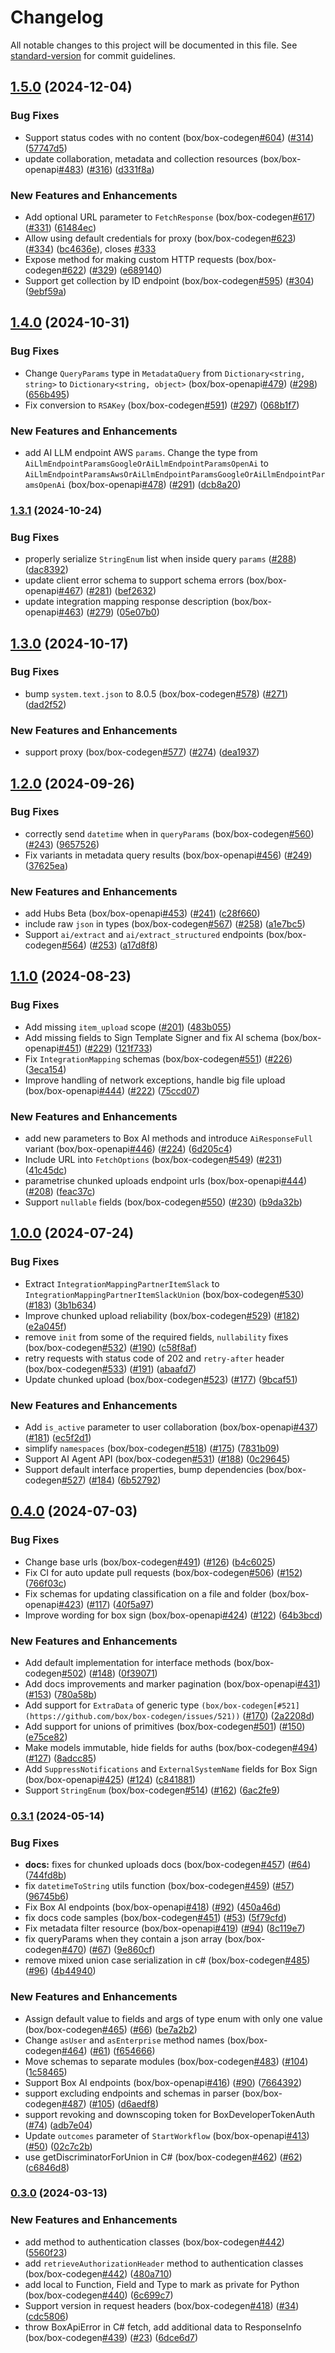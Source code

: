 # Changelog

All notable changes to this project will be documented in this file. See [standard-version](https://github.com/conventional-changelog/standard-version) for commit guidelines.

## [1.5.0](https://github.com/box/box-dotnet-sdk-gen/compare/v1.4.0...v1.5.0) (2024-12-04)


### Bug Fixes

* Support status codes with no content (box/box-codegen[#604](https://github.com/box/box-dotnet-sdk-gen/issues/604)) ([#314](https://github.com/box/box-dotnet-sdk-gen/issues/314)) ([57747d5](https://github.com/box/box-dotnet-sdk-gen/commit/57747d50c48dd4c433dad342a5e2a20ac0b15952))
* update collaboration, metadata and collection resources (box/box-openapi[#483](https://github.com/box/box-dotnet-sdk-gen/issues/483)) ([#316](https://github.com/box/box-dotnet-sdk-gen/issues/316)) ([d331f8a](https://github.com/box/box-dotnet-sdk-gen/commit/d331f8a1f7110e5e00df170cedef85af682d58b4))


### New Features and Enhancements

* Add optional URL parameter to `FetchResponse` (box/box-codegen[#617](https://github.com/box/box-dotnet-sdk-gen/issues/617)) ([#331](https://github.com/box/box-dotnet-sdk-gen/issues/331)) ([61484ec](https://github.com/box/box-dotnet-sdk-gen/commit/61484ec9fbf96c0ae62116ec1ee0cbb50aae7493))
* Allow using default credentials for proxy (box/box-codegen[#623](https://github.com/box/box-dotnet-sdk-gen/issues/623)) ([#334](https://github.com/box/box-dotnet-sdk-gen/issues/334)) ([bc4636e](https://github.com/box/box-dotnet-sdk-gen/commit/bc4636e64859fd7d0b1449ec34b6144d0eb1a768)), closes [#333](https://github.com/box/box-dotnet-sdk-gen/issues/333)
* Expose method for making custom HTTP requests (box/box-codegen[#622](https://github.com/box/box-dotnet-sdk-gen/issues/622)) ([#329](https://github.com/box/box-dotnet-sdk-gen/issues/329)) ([e689140](https://github.com/box/box-dotnet-sdk-gen/commit/e689140d6d3be772ff2370e7de5797707df7bdad))
* Support get collection by ID endpoint (box/box-codegen[#595](https://github.com/box/box-dotnet-sdk-gen/issues/595)) ([#304](https://github.com/box/box-dotnet-sdk-gen/issues/304)) ([9ebf59a](https://github.com/box/box-dotnet-sdk-gen/commit/9ebf59ae388aa9aec5d8a0a3551f13e544c7571d))

## [1.4.0](https://github.com/box/box-codegen/compare/v1.3.1...v1.4.0) (2024-10-31)


### Bug Fixes

* Change `QueryParams` type in `MetadataQuery` from `Dictionary<string, string>` to `Dictionary<string, object>` (box/box-openapi[#479](https://github.com/box/box-codegen/issues/479)) ([#298](https://github.com/box/box-codegen/issues/298)) ([656b495](https://github.com/box/box-codegen/commit/656b495bea779879bb82b2cda0cca5a30a8ad8ca))
* Fix conversion to `RSAKey` (box/box-codegen[#591](https://github.com/box/box-codegen/issues/591)) ([#297](https://github.com/box/box-codegen/issues/297)) ([068b1f7](https://github.com/box/box-codegen/commit/068b1f7b3ea3c62647e03e0e17176bde049949db))


### New Features and Enhancements

* add AI LLM endpoint AWS `params`. Change the type from `AiLlmEndpointParamsGoogleOrAiLlmEndpointParamsOpenAi` to `AiLlmEndpointParamsAwsOrAiLlmEndpointParamsGoogleOrAiLlmEndpointParamsOpenAi` (box/box-openapi[#478](https://github.com/box/box-codegen/issues/478)) ([#291](https://github.com/box/box-codegen/issues/291)) ([dcb8a20](https://github.com/box/box-codegen/commit/dcb8a201577be08b644266c157db45cd6797c71c))

### [1.3.1](https://github.com/box/box-codegen/compare/v1.3.0...v1.3.1) (2024-10-24)


### Bug Fixes

* properly serialize `StringEnum` list when inside query `params` ([#288](https://github.com/box/box-codegen/issues/288)) ([dac8392](https://github.com/box/box-codegen/commit/dac839280b43f4bd954d3966032ff4925150c061))
* update client error schema to support schema errors (box/box-openapi[#467](https://github.com/box/box-codegen/issues/467)) ([#281](https://github.com/box/box-codegen/issues/281)) ([bef2632](https://github.com/box/box-codegen/commit/bef2632af99f0477bd009bcb91248c678b4e1bab))
* update integration mapping response description (box/box-openapi[#463](https://github.com/box/box-codegen/issues/463)) ([#279](https://github.com/box/box-codegen/issues/279)) ([05e07b0](https://github.com/box/box-codegen/commit/05e07b025c234de4c4161e567c0919748d24f804))

## [1.3.0](https://github.com/box/box-codegen/compare/v1.2.0...v1.3.0) (2024-10-17)


### Bug Fixes

* bump `system.text.json` to 8.0.5 (box/box-codegen[#578](https://github.com/box/box-codegen/issues/578)) ([#271](https://github.com/box/box-codegen/issues/271)) ([dad2f52](https://github.com/box/box-codegen/commit/dad2f521066e73c3dcdaec196cd6940401e31f3a))


### New Features and Enhancements

* support proxy (box/box-codegen[#577](https://github.com/box/box-codegen/issues/577)) ([#274](https://github.com/box/box-codegen/issues/274)) ([dea1937](https://github.com/box/box-codegen/commit/dea19373a7169365acb968a66c78c5937ef698e1))

## [1.2.0](https://github.com/box/box-codegen/compare/v1.1.0...v1.2.0) (2024-09-26)


### Bug Fixes

* correctly send `datetime` when in `queryParams` (box/box-codegen[#560](https://github.com/box/box-codegen/issues/560)) ([#243](https://github.com/box/box-codegen/issues/243)) ([9657526](https://github.com/box/box-codegen/commit/9657526667753d77eacfd674cde60ab4030ae42d))
* Fix variants in metadata query results (box/box-openapi[#456](https://github.com/box/box-codegen/issues/456)) ([#249](https://github.com/box/box-codegen/issues/249)) ([37625ea](https://github.com/box/box-codegen/commit/37625eabe4f87d57a9f58920829c00cddd34bcb1))


### New Features and Enhancements

* add Hubs Beta (box/box-openapi[#453](https://github.com/box/box-codegen/issues/453)) ([#241](https://github.com/box/box-codegen/issues/241)) ([c28f660](https://github.com/box/box-codegen/commit/c28f6605c94e250bbab853ef610c46c1d3c9ef95))
* include raw `json` in types (box/box-codegen[#567](https://github.com/box/box-codegen/issues/567)) ([#258](https://github.com/box/box-codegen/issues/258)) ([a1e7bc5](https://github.com/box/box-codegen/commit/a1e7bc55da0dec8bfd1159a1c158154177581019))
* Support `ai/extract` and `ai/extract_structured` endpoints (box/box-codegen[#564](https://github.com/box/box-codegen/issues/564)) ([#253](https://github.com/box/box-codegen/issues/253)) ([a17d8f8](https://github.com/box/box-codegen/commit/a17d8f8dbce8ac7f42b9e23c8c216e992a64d762))

## [1.1.0](https://github.com/box/box-codegen/compare/v1.0.0...v1.1.0) (2024-08-23)


### Bug Fixes

* Add missing `item_upload` scope ([#201](https://github.com/box/box-codegen/issues/201)) ([483b055](https://github.com/box/box-codegen/commit/483b05586f8e45771e101d286fddebc564ff89bd))
* Add missing fields to Sign Template Signer and fix AI schema (box/box-openapi[#451](https://github.com/box/box-codegen/issues/451)) ([#229](https://github.com/box/box-codegen/issues/229)) ([121f733](https://github.com/box/box-codegen/commit/121f733f52e945927125f4941206b1553202914d))
* Fix `IntegrationMapping` schemas (box/box-codegen[#551](https://github.com/box/box-codegen/issues/551)) ([#226](https://github.com/box/box-codegen/issues/226)) ([3eca154](https://github.com/box/box-codegen/commit/3eca15434b65bc0bb2421d36ec50691e7fe40e3b))
* Improve handling of network exceptions, handle big file upload (box/box-openapi[#444](https://github.com/box/box-codegen/issues/444)) ([#222](https://github.com/box/box-codegen/issues/222)) ([75ccd07](https://github.com/box/box-codegen/commit/75ccd078e29015b865462ea1aaf0420d5e63d9cd))


### New Features and Enhancements

* add new parameters to Box AI methods and introduce `AiResponseFull` variant (box/box-openapi[#446](https://github.com/box/box-codegen/issues/446)) ([#224](https://github.com/box/box-codegen/issues/224)) ([6d205c4](https://github.com/box/box-codegen/commit/6d205c4e28a657ad65ae704a7343a8670806f7f1))
* Include URL into `FetchOptions` (box/box-codegen[#549](https://github.com/box/box-codegen/issues/549)) ([#231](https://github.com/box/box-codegen/issues/231)) ([41c45dc](https://github.com/box/box-codegen/commit/41c45dcf6476b6cae7941c0952c375aa76ce42a1))
* parametrise chunked uploads endpoint urls (box/box-openapi[#444](https://github.com/box/box-codegen/issues/444)) ([#208](https://github.com/box/box-codegen/issues/208)) ([feac37c](https://github.com/box/box-codegen/commit/feac37c34f99b5951731b605ef895f7f3b5de6dd))
* Support `nullable` fields (box/box-codegen[#550](https://github.com/box/box-codegen/issues/550)) ([#230](https://github.com/box/box-codegen/issues/230)) ([b9da32b](https://github.com/box/box-codegen/commit/b9da32b27f506618faa0119f725528555be14f60))

## [1.0.0](https://github.com/box/box-codegen/compare/v0.4.0...v1.0.0) (2024-07-24)


### Bug Fixes

* Extract `IntegrationMappingPartnerItemSlack` to `IntegrationMappingPartnerItemSlackUnion` (box/box-codegen[#530](https://github.com/box/box-codegen/issues/530)) ([#183](https://github.com/box/box-codegen/issues/183)) ([3b1b634](https://github.com/box/box-codegen/commit/3b1b634904edc73af094aa8aa6e89d32b9e92aee))
* Improve chunked upload reliability (box/box-codegen[#529](https://github.com/box/box-codegen/issues/529)) ([#182](https://github.com/box/box-codegen/issues/182)) ([e2a045f](https://github.com/box/box-codegen/commit/e2a045f5d2afbe15be0284099ee2236f9c19cd73))
* remove `init` from some of the required fields, `nullability` fixes (box/box-codegen[#532](https://github.com/box/box-codegen/issues/532)) ([#190](https://github.com/box/box-codegen/issues/190)) ([c58f8af](https://github.com/box/box-codegen/commit/c58f8afa41fa4346eb3f2ced9e48695980e917e1))
* retry requests with status code of 202 and `retry-after` header (box/box-codegen[#533](https://github.com/box/box-codegen/issues/533)) ([#191](https://github.com/box/box-codegen/issues/191)) ([abaafd7](https://github.com/box/box-codegen/commit/abaafd70b982ae560430ff083b4bee1d533d5275))
* Update chunked upload (box/box-codegen[#523](https://github.com/box/box-codegen/issues/523)) ([#177](https://github.com/box/box-codegen/issues/177)) ([9bcaf51](https://github.com/box/box-codegen/commit/9bcaf51e0bcd3134dea2b37277a24abaa483754a))


### New Features and Enhancements

* Add `is_active` parameter to user collaboration (box/box-openapi[#437](https://github.com/box/box-codegen/issues/437)) ([#181](https://github.com/box/box-codegen/issues/181)) ([ec5f2d1](https://github.com/box/box-codegen/commit/ec5f2d1d2cdba330f26a7db40042b70d3ec5bca2))
* simplify `namespaces` (box/box-codegen[#518](https://github.com/box/box-codegen/issues/518)) ([#175](https://github.com/box/box-codegen/issues/175)) ([7831b09](https://github.com/box/box-codegen/commit/7831b098971616497cbc90a8c277fee9b2c42c39))
* Support AI Agent API (box/box-codegen[#531](https://github.com/box/box-codegen/issues/531)) ([#188](https://github.com/box/box-codegen/issues/188)) ([0c29645](https://github.com/box/box-codegen/commit/0c296458ef966e57c5aba2a8068034d4de820ef9))
* Support default interface properties, bump dependencies (box/box-codegen[#527](https://github.com/box/box-codegen/issues/527)) ([#184](https://github.com/box/box-codegen/issues/184)) ([6b52792](https://github.com/box/box-codegen/commit/6b52792057ab94f6bcc2f86b47e0ed5f25900adf))

## [0.4.0](https://github.com/box/box-codegen/compare/v0.3.1...v0.4.0) (2024-07-03)


### Bug Fixes

* Change base urls (box/box-codegen[#491](https://github.com/box/box-codegen/issues/491)) ([#126](https://github.com/box/box-codegen/issues/126)) ([b4c6025](https://github.com/box/box-codegen/commit/b4c6025dc7039e923b19282333f162bb9d3469a9))
* Fix CI for auto update pull requests (box/box-codegen[#506](https://github.com/box/box-codegen/issues/506)) ([#152](https://github.com/box/box-codegen/issues/152)) ([766f03c](https://github.com/box/box-codegen/commit/766f03c743b7a2ab363135ff282e468b6b71d377))
* Fix schemas for updating classification on a file and folder (box/box-openapi[#423](https://github.com/box/box-codegen/issues/423)) ([#117](https://github.com/box/box-codegen/issues/117)) ([40f5a97](https://github.com/box/box-codegen/commit/40f5a97ea44118ff9425e8b0ebb767d9ed08cee7))
* Improve wording for box sign (box/box-openapi[#424](https://github.com/box/box-codegen/issues/424)) ([#122](https://github.com/box/box-codegen/issues/122)) ([64b3bcd](https://github.com/box/box-codegen/commit/64b3bcd2d99039d1c881a565de6e7bc40dfe7aa9))


### New Features and Enhancements

* Add default implementation for interface methods (box/box-codegen[#502](https://github.com/box/box-codegen/issues/502)) ([#148](https://github.com/box/box-codegen/issues/148)) ([0f39071](https://github.com/box/box-codegen/commit/0f39071d2442b9d07f9c51de8a5a757b16cc4fe7))
* Add docs improvements and marker pagination (box/box-openapi[#431](https://github.com/box/box-codegen/issues/431)) ([#153](https://github.com/box/box-codegen/issues/153)) ([780a58b](https://github.com/box/box-codegen/commit/780a58b4d4b18c357381c76dd5e72dd791a20d89))
* Add support for `ExtraData` of generic type `(box/box-codegen[#521](https://github.com/box/box-codegen/issues/521))` ([#170](https://github.com/box/box-codegen/issues/170)) ([2a2208d](https://github.com/box/box-codegen/commit/2a2208d422f5beb1718576acdc10d9eb973ba95c))
* Add support for unions of primitives (box/box-codegen[#501](https://github.com/box/box-codegen/issues/501)) ([#150](https://github.com/box/box-codegen/issues/150)) ([e75ce82](https://github.com/box/box-codegen/commit/e75ce82b09641d4bec439d620facbbf25da97845))
* Make models immutable, hide fields for auths (box/box-codegen[#494](https://github.com/box/box-codegen/issues/494)) ([#127](https://github.com/box/box-codegen/issues/127)) ([8adcc85](https://github.com/box/box-codegen/commit/8adcc858ef0f924f168406b031d379c786fa90d0))
* Add `SuppressNotifications` and `ExternalSystemName` fields for Box Sign (box/box-openapi[#425](https://github.com/box/box-codegen/issues/425)) ([#124](https://github.com/box/box-codegen/issues/124)) ([c841881](https://github.com/box/box-codegen/commit/c841881cea9b0636bb624fe45d77c2817327dd35))
* Support `StringEnum` (box/box-codegen[#514](https://github.com/box/box-codegen/issues/514)) ([#162](https://github.com/box/box-codegen/issues/162)) ([6ac2fe9](https://github.com/box/box-codegen/commit/6ac2fe9811efde6b02cd3ca50834b0bdafea1ab3))

### [0.3.1](https://github.com/box/box-codegen/compare/v0.3.0...v0.3.1) (2024-05-14)


### Bug Fixes

* **docs:** fixes for chunked uploads docs (box/box-codegen[#457](https://github.com/box/box-codegen/issues/457)) ([#64](https://github.com/box/box-codegen/issues/64)) ([744fd8b](https://github.com/box/box-codegen/commit/744fd8b9586a7985eb7ff06d7a1379857da9886c))
* fix `datetimeToString` utils function (box/box-codegen[#459](https://github.com/box/box-codegen/issues/459)) ([#57](https://github.com/box/box-codegen/issues/57)) ([96745b6](https://github.com/box/box-codegen/commit/96745b64b75ded429a3ae5709ea826ffddede406))
* Fix Box AI endpoints (box/box-openapi[#418](https://github.com/box/box-codegen/issues/418)) ([#92](https://github.com/box/box-codegen/issues/92)) ([450a46d](https://github.com/box/box-codegen/commit/450a46d5e76df86d1f23a246094cf098dfafb689))
* fix docs code samples (box/box-codegen[#451](https://github.com/box/box-codegen/issues/451)) ([#53](https://github.com/box/box-codegen/issues/53)) ([5f79cfd](https://github.com/box/box-codegen/commit/5f79cfd07c8b922961c3db56d64dc142aec1191c))
* Fix metadata filter resource (box/box-openapi[#419](https://github.com/box/box-codegen/issues/419)) ([#94](https://github.com/box/box-codegen/issues/94)) ([8c119e7](https://github.com/box/box-codegen/commit/8c119e75719ea8557437f7a71d2c22409ae93cad))
* fix queryParams when they contain a json array (box/box-codegen[#470](https://github.com/box/box-codegen/issues/470)) ([#67](https://github.com/box/box-codegen/issues/67)) ([9e860cf](https://github.com/box/box-codegen/commit/9e860cf977e677f34350aa09249b1752f2c5004e))
* remove mixed union case serialization in c# (box/box-codegen[#485](https://github.com/box/box-codegen/issues/485)) ([#96](https://github.com/box/box-codegen/issues/96)) ([4b44940](https://github.com/box/box-codegen/commit/4b4494085e1977ddd563c316f8fe7feca9ccb425))


### New Features and Enhancements

* Assign default value to fields and args of type enum with only one value (box/box-codegen[#465](https://github.com/box/box-codegen/issues/465)) ([#66](https://github.com/box/box-codegen/issues/66)) ([be7a2b2](https://github.com/box/box-codegen/commit/be7a2b261610564bccc1ffdd59116fc37390ae2b))
* Change `asUser` and `asEnterprise` method names (box/box-codegen[#464](https://github.com/box/box-codegen/issues/464)) ([#61](https://github.com/box/box-codegen/issues/61)) ([f654666](https://github.com/box/box-codegen/commit/f65466661c1f4b73e43025d8f2f7c1b843fea252))
* Move schemas to separate modules (box/box-codegen[#483](https://github.com/box/box-codegen/issues/483)) ([#104](https://github.com/box/box-codegen/issues/104)) ([1c58465](https://github.com/box/box-codegen/commit/1c58465bf9405cda1aebce9f36d800022c09635c))
* Support Box AI endpoints (box/box-openapi[#416](https://github.com/box/box-codegen/issues/416)) ([#90](https://github.com/box/box-codegen/issues/90)) ([7664392](https://github.com/box/box-codegen/commit/7664392651e0338098bc1d1b1bc1f79477f158f3))
* support excluding endpoints and schemas in parser (box/box-codegen[#487](https://github.com/box/box-codegen/issues/487)) ([#105](https://github.com/box/box-codegen/issues/105)) ([d6aedf8](https://github.com/box/box-codegen/commit/d6aedf801890d96bf2e9da0b797136f771076ecc))
* support revoking and downscoping token for BoxDeveloperTokenAuth ([#74](https://github.com/box/box-codegen/issues/74)) ([adb7e04](https://github.com/box/box-codegen/commit/adb7e0491dab3cb527fe5992964cf190b51f1900))
* Update `outcomes` parameter of `StartWorkflow` (box/box-openapi[#413](https://github.com/box/box-codegen/issues/413)) ([#50](https://github.com/box/box-codegen/issues/50)) ([02c7c2b](https://github.com/box/box-codegen/commit/02c7c2b74b70d92be372b57c7b7b4473b98d76d0))
* use getDiscriminatorForUnion in C# (box/box-codegen[#462](https://github.com/box/box-codegen/issues/462)) ([#62](https://github.com/box/box-codegen/issues/62)) ([c6846d8](https://github.com/box/box-codegen/commit/c6846d8334fdb06da22f99baf416007230c69252))

### [0.3.0](https://github.com/box/box-dotnet-sdk-gen/compare/v0.2.0...v0.3.0) (2024-03-13)


### New Features and Enhancements

* add  method to authentication classes (box/box-codegen[#442](https://github.com/box/box-dotnet-sdk-gen/issues/442)) ([5560f23](https://github.com/box/box-dotnet-sdk-gen/commit/5560f2334d50e568d20a5b83bd7e99510ff97ca5))
* add `retrieveAuthorizationHeader` method to authentication classes (box/box-codegen[#442](https://github.com/box/box-dotnet-sdk-gen/issues/442)) ([480a710](https://github.com/box/box-dotnet-sdk-gen/commit/480a710f8fd713bc9355d85ac8919d4ad988dc92))
* add local to Function, Field and Type to mark as private for Python (box/box-codegen[#440](https://github.com/box/box-dotnet-sdk-gen/issues/440)) ([6c699c7](https://github.com/box/box-dotnet-sdk-gen/commit/6c699c7e17b6232b4900d37aa0e73059450ac1c3))
* Support version in request headers (box/box-codegen[#418](https://github.com/box/box-dotnet-sdk-gen/issues/418)) ([#34](https://github.com/box/box-dotnet-sdk-gen/issues/34)) ([cdc5806](https://github.com/box/box-dotnet-sdk-gen/commit/cdc5806fba30cf07e4f17e02e106b55c0a7c6a1d))
* throw BoxApiError in C# fetch, add additional data to ResponseInfo (box/box-codegen[#439](https://github.com/box/box-dotnet-sdk-gen/issues/439)) ([#23](https://github.com/box/box-dotnet-sdk-gen/issues/23)) ([6dce6d7](https://github.com/box/box-dotnet-sdk-gen/commit/6dce6d7eb28aa7936db1fecdedeff24eadded2c7))
